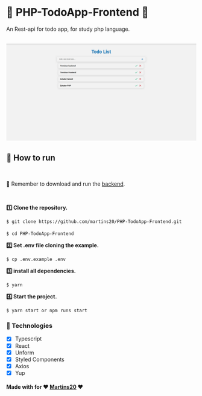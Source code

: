 # :pushpin: PHP-TodoApp-Frontend :pushpin:

An Rest-api for todo app, for study php language.

<br>

<img src="./assets/homepage.png" alt="homepage"/>

<br>

## :thinking: How to run

<br>

💭 Remember to download and run the <a href="https://github.com/martins20/PHP-TodoApp-Backend">backend</a>.

<br>

**:one: Clone the repository.**

```
$ git clone https://github.com/martins20/PHP-TodoApp-Frontend.git

$ cd PHP-TodoApp-Frontend
```

**:two: Set .env file cloning the example.**

```
$ cp .env.example .env
```

**:three: install all dependencies.**

```
$ yarn
```

**:four: Start the project.**

```
$ yarn start or npm runs start
```

### :wrench: Technologies

- [x] Typescript
- [x] React
- [x] Unform
- [x] Styled Components
- [x] Axios
- [x] Yup

#### Made with for :heart: <a href="https://www.github.com/martins20">Martins20</a> :heart:
